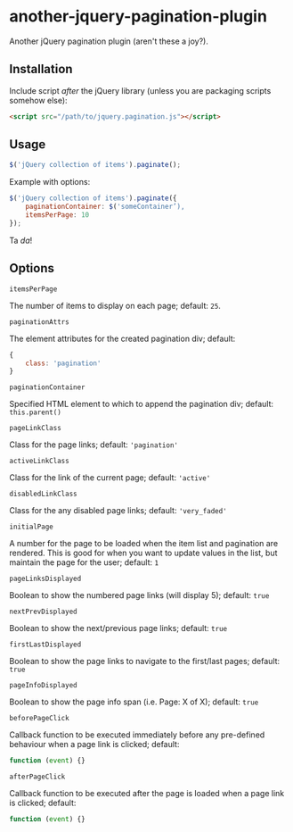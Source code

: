 # another-jquery-pagination-plugin

Another jQuery pagination plugin (aren't these a joy?).

## Installation

Include script *after* the jQuery library (unless you are packaging scripts somehow else):

```html
<script src="/path/to/jquery.pagination.js"></script>
```

## Usage

```javascript
$('jQuery collection of items').paginate();
```

Example with options:

```javascript
$('jQuery collection of items').paginate({
    paginationContainer: $('someContainer’),
    itemsPerPage: 10
});
```

Ta *da*!

## Options

`itemsPerPage`

The number of items to display on each page; default: `25`.

`paginationAttrs`

The element attributes for the created pagination div; default:
```javascript
{
    class: 'pagination'
}
```

`paginationContainer` 

Specified HTML element to which to append the pagination div; default: `this.parent()`

`pageLinkClass`

Class for the page links; default: `'pagination'`

`activeLinkClass`

Class for the link of the current page; default: `'active'`

`disabledLinkClass`

Class for the any disabled page links; default: `'very_faded'`

`initialPage`

A number for the page to be loaded when the item list and pagination are rendered. This is good for when you want to update values in the list, but maintain the page for the user; default: `1`

`pageLinksDisplayed`

Boolean to show the numbered page links (will display 5); default: `true`

`nextPrevDisplayed`

Boolean to show the next/previous page links; default: `true`

`firstLastDisplayed`

Boolean to show the page links to navigate to the first/last pages; default: `true`

`pageInfoDisplayed`

Boolean to show the page info span (i.e. Page: X of X); default: `true`

`beforePageClick`

Callback function to be executed immediately before any pre-defined behaviour when a page link is clicked; default:
```javascript
function (event) {}
```

`afterPageClick`

Callback function to be executed after the page is loaded when a page link is clicked; default:
```javascript
function (event) {}
```
